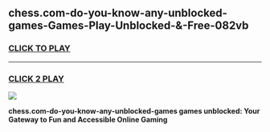 
## chess.com-do-you-know-any-unblocked-games-Games-Play-Unblocked-&-Free-082vb
<h3>
<a href="https://premium76.site?title=chess.com-do-you-know-any-unblocked-games&ref=24A">CLICK TO PLAY</a></h3>
<hr>

<h3>
<a href="https://premium76.site?title=chess.com-do-you-know-any-unblocked-games&ref=24A">CLICK 2 PLAY</a>
  
</h3>

<a href="https://premium76.site?title=chess.com-do-you-know-any-unblocked-games&ref=24A"><img src="https://clearcache.store/games.png"></a>


**chess.com-do-you-know-any-unblocked-games games unblocked: Your Gateway to Fun and Accessible Online Gaming**

